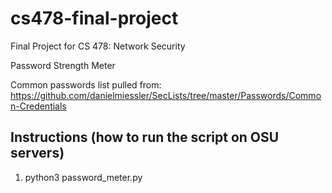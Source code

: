 # cs478-final-project
Final Project for CS 478: Network Security

Password Strength Meter

Common passwords list pulled from: https://github.com/danielmiessler/SecLists/tree/master/Passwords/Common-Credentials

Instructions (how to run the script on OSU servers)
--------------

1. python3 password_meter.py

